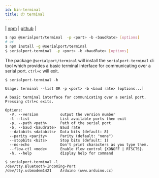 ```yaml
---
id: bin-terminal
title: 📦 terminal
---
```

| [npm](https://www.npmjs.com/package/@serialport/terminal) | [github](https://github.com/serialport/node-serialport/tree/master/packages/terminal) |

```bash
$ npx @serialport/terminal  -p <port> -b <baudRate> [options]
# or
$ npm install -g @serialport/terminal
$ serialport-terminal  -p <port> -b <baudRate> [options]
```

The package `@serialport/terminal` will install the `serialport-terminal` cli tool which provides a basic terminal interface for communicating over a serial port. `ctrl+c` will exit.

```text
$ serialport-terminal -h

Usage: terminal --list OR -p <port> -b <baud rate> [options...]

A basic terminal interface for communicating over a serial port. Pressing ctrl+c exits.

Options:
  -V, --version          output the version number
  -l --list              List available ports then exit
  -p, --path <path>      Path of the serial port
  -b, --baud <baudrate>  Baud rate
  --databits <databits>  Data bits (default: 8)
  --parity <parity>      Parity (default: "none")
  --stopbits <bits>      Stop bits (default: 1)
  --no-echo              Don't print characters as you type them.
  --flow-ctl <mode>      Enable flow control {XONOFF | RTSCTS}.
  -h, --help             display help for command

$ serialport-terminal -l
/dev/tty.Bluetooth-Incoming-Port
/dev/tty.usbmodem1421    Arduino (www.arduino.cc)
```
